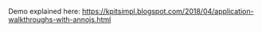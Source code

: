 Demo explained here: https://kpitsimpl.blogspot.com/2018/04/application-walkthroughs-with-annojs.html
